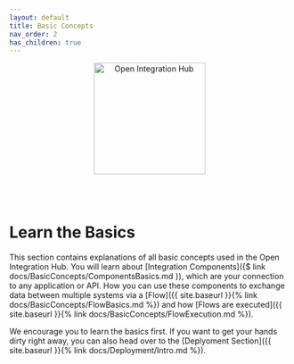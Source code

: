```yaml
---
layout: default
title: Basic Concepts
nav_order: 2
has_children: true
---
```


<p align="center">
  <img src="https://raw.githubusercontent.com/openintegrationhub/openintegrationhub.github.io/master/assets/images/large-oih-vertikal-zentriert.png" alt="Open Integration Hub" width="200"/>
</p>
<br>
<br>

# Learn the Basics

This section contains explanations of all basic concepts used in the Open Integration Hub. You will learn about [Integration Components]({$ link docs/BasicConcepts/ComponentsBasics.md }), which are your connection to any application or API. How you can use these components to exchange data between multiple systems via a [Flow]({{ site.baseurl }}{% link  docs/BasicConcepts/FlowBasics.md %}) and how [Flows are executed]({{ site.baseurl }}{% link  docs/BasicConcepts/FlowExecution.md %}).

We encourage you to learn the basics first. If you want to get your hands dirty right away, you can also head over to the [Deplyoment Section]({{ site.baseurl }}{% link  docs/Deployment/Intro.md %}).

